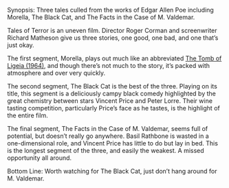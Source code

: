 Synopsis: Three tales culled from the works of Edgar Allen Poe including Morella, The Black Cat, and The Facts in the Case of M. Valdemar.

Tales of Terror is an uneven film.  Director Roger Corman and screenwriter Richard Matheson give us three stories, one good, one bad, and one that’s just okay.

The first segment, Morella, plays out much like an abbreviated <a href="/browse/reviews/the-tomb-of-ligeia-1964/">The Tomb of Ligeia (1964)</a>, and though there’s not much to the story, it’s packed with atmosphere and over very quickly.

The second segment, The Black Cat is the best of the three.  Playing on its title, this segment is a deliciously campy black comedy highlighted by the great chemistry between stars Vincent Price and Peter Lorre.  Their wine tasting competition, particularly Price’s face as he tastes, is the highlight of the entire film.

The final segment, The Facts in the Case of M. Valdemar, seems full of potential, but doesn’t really go anywhere.  Basil Rathbone is wasted in a one-dimensional role, and Vincent Price has little to do but lay in bed.  This is the longest segment of the three, and easily the weakest.  A missed opportunity all around.

Bottom Line: Worth watching for The Black Cat, just don’t hang around for M. Valdemar.